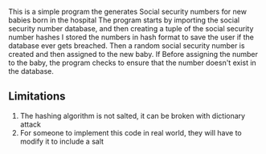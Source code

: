 This is a simple program the generates Social security numbers for new babies born in the hospital
The program starts by importing the social security number database, and then creating a tuple of the social security number hashes
I stored the numbers in hash format to save the user if the database ever gets breached.
Then a random social security number is created and then assigned to the new baby. If Before assigning the number to the
baby, the program checks to ensure that the number doesn't exist in the database.





Limitations
---------------
1. The hashing algorithm is not salted, it can be broken with dictionary attack
2. For someone to implement this code in real world, they will have to modify it to include a salt
